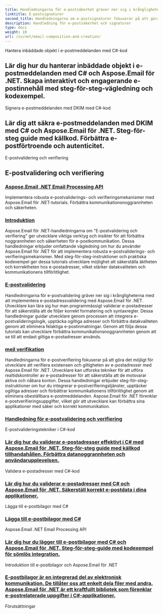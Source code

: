 ```yaml
---
title: Handledningarna för e-postsäkerhet gräver ner sig i krångligheterna med att implementera e-postsäkerhetsfunktioner med Aspose.Email för .NET. Utvecklare kan lära sig tekniker för att kryptera e-postmeddelanden, skydda känslig data och skydda mot obehörig åtkomst. Dessa handledningar guidar utvecklare genom processen att integrera krypteringsalgoritmer, konfigurera säkra anslutningar och förbättra kommunikationens integritet. Genom att följa dessa tutorials kan utvecklare förbättra sina applikationer med säker e-postkommunikation, vilket säkerställer att känslig information förblir konfidentiell.
linktitle: E-postsignaturer
second_title: Handledningarna om e-postsignaturer fokuserar på att göra det möjligt för utvecklare att skapa och hantera personliga e-postsignaturer med Aspose.Email för .NET. Utvecklare kan utforska tekniker för att införliva varumärkeselement, kontaktinformation och ansvarsfriskrivningar i e-postsignaturer. Dessa handledningar erbjuder steg-för-steg-instruktioner om hur du konfigurerar e-signaturmallar, bäddar in bilder och länkar och automatiserar signaturinfogning. Aspose.Email för .NET förenklar hanteringen av e-signaturer, vilket gör att utvecklare kan förbättra sina applikationer med professionella och konsekventa e-postvarumärken.
description: Handledning för e-postsäkerhet och signaturer
type: docs
weight: 10
url: /sv/net/email-composition-and-creation/
---
```


Hantera inbäddade objekt i e-postmeddelanden med C#-kod

## Lär dig hur du hanterar inbäddade objekt i e-postmeddelanden med C# och Aspose.Email för .NET. Skapa interaktivt och engagerande e-postinnehåll med steg-för-steg-vägledning och kodexempel.

Signera e-postmeddelanden med DKIM med C#-kod

## Lär dig att säkra e-postmeddelanden med DKIM med C# och Aspose.Email för .NET. Steg-för-steg guide med källkod. Förbättra e-postförtroende och autenticitet.

 E-postvalidering och verifiering

##  E-postvalidering och verifiering
### [ Aspose.Email .NET Email Processing API](./crafting-a-fresh-email-csharp-implementation/)
 Implementera robusta e-postvaliderings- och verifieringsmekanismer med Aspose.Email för .NET-tutorials. Förbättra kommunikationsnoggrannheten och säkerheten.
### [Introduktion](./constructing-a-new-mail-message-in-csharp/)
Aspose.Email för .NET-handledningarna om "E-postvalidering och verifiering" ger utvecklare viktiga verktyg och insikter för att förbättra noggrannheten och säkerheten för e-postkommunikation. Dessa handledningar erbjuder omfattande vägledning om hur du använder Aspose.Email för .NET för att implementera robusta e-postvaliderings- och verifieringsmekanismer. Med steg-för-steg-instruktioner och praktiska kodexempel ger dessa tutorials utvecklare möjlighet att säkerställa äktheten och korrektheten hos e-postadresser, vilket stärker datakvaliteten och kommunikationens tillförlitlighet.
### [E-postvalidering](./generating-tnef-eml-from-msg-in-csharp/)
Handledningarna för e-postvalidering gräver ner sig i krångligheterna med att implementera e-postadressvalidering med Aspose.Email för .NET. Utvecklare kan lära sig hur man programmässigt validerar e-postadresser för att säkerställa att de följer korrekt formatering och syntaxregler. Dessa handledningar guidar utvecklare genom processen att integrera e-postvalideringslogik, upptäcka ogiltiga adresser och förbättra datakvaliteten genom att eliminera felaktiga e-postinmatningar. Genom att följa dessa tutorials kan utvecklare förbättra kommunikationsnoggrannheten genom att se till att endast giltiga e-postadresser används.
### [mejl verifikation](./forming-tnef-format-from-msg-with-csharp/)
Handledningarna för e-postverifiering fokuserar på att göra det möjligt för utvecklare att verifiera existensen och giltigheten av e-postadresser med Aspose.Email för .NET. Utvecklare kan utforska tekniker för att utföra realtidskontroller av e-postadresser för att säkerställa att de motsvarar aktiva och nåbara konton. Dessa handledningar erbjuder steg-för-steg-instruktioner om hur du integrerar e-postverifieringstjänster, upptäcker ogiltiga adresser och förbättrar kommunikationens tillförlitlighet genom att eliminera obeställbara e-postmeddelanden. Aspose.Email för .NET förenklar e-postverifieringsuppgifter, vilket gör att utvecklare kan förbättra sina applikationer med säker och korrekt kommunikation. 
### [Handledning för e-postvalidering och verifiering](./setting-alternative-text-for-images-csharp-guide/)
 E-postvalideringstekniker i C#-kod
### [Lär dig hur du validerar e-postadresser effektivt i C# med Aspose.Email för .NET. Steg-för-steg guide med källkod tillhandahållen. Förbättra datanoggrannheten och användarupplevelsen.](./managing-default-text-encoding-csharp-implementation/)
Validera e-postadresser med C#-kod
### [Lär dig hur du validerar e-postadresser med C# och Aspose.Email för .NET. Säkerställ korrekt e-postdata i dina applikationer.](./configuring-email-headers-in-csharp/)
 Lägga till e-postbilagor med C#
### [ Lägga till e-postbilagor med C#](./adding-html-body-to-emails-csharp-example/)
 Aspose.Email .NET Email Processing API
### [ Lär dig hur du lägger till e-postbilagor med C# och Aspose.Email för .NET. Steg-för-steg-guide med kodexempel för sömlös integration.](./specifying-recipient-addresses-in-csharp/)
Introduktion till e-postbilagor och Aspose.Email för .NET
### [E-postbilagor är en integrerad del av elektronisk kommunikation. De tillåter oss att enkelt dela filer med andra. Aspose.Email för .NET är ett kraftfullt bibliotek som förenklar e-postrelaterade uppgifter i C#-applikationer.](./loading-email-messages-with-load-options-in-csharp/)
Förutsättningar